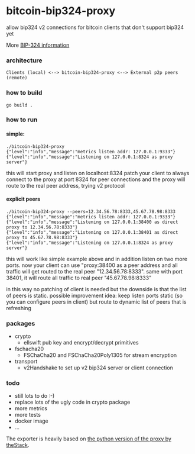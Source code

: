 # bitcoin-bip324-proxy

allow bip324 v2 connections for bitcoin clients that don't support bip324 yet

More [BIP-324 information](https://github.com/bitcoin/bips/blob/master/bip-0324.mediawiki)



### architecture

```
Clients (local) <--> bitcoin-bip324-proxy <--> External p2p peers (remote)
```


### how to build

```
go build .
```


### how to run

#### simple:
```
./bitcoin-bip324-proxy
{"level":"info","message":"metrics listen addr: 127.0.0.1:9333"}
{"level":"info","message":"Listening on 127.0.0.1:8324 as proxy server"}
```
this will start proxy and listen on localhost:8324
patch your client to always connect to the proxy at port 8324 for peer connections 
and the proxy will route to the real peer address, trying v2 protocol


#### explicit peers
```
./bitcoin-bip324-proxy --peers=12.34.56.78:8333,45.67.78.98:8333
{"level":"info","message":"metrics listen addr: 127.0.0.1:9333"}
{"level":"info","message":"Listening on 127.0.0.1:38400 as direct proxy to 12.34.56.78:8333"}
{"level":"info","message":"Listening on 127.0.0.1:38401 as direct proxy to 45.67.78.98:8333"}
{"level":"info","message":"Listening on 127.0.0.1:8324 as proxy server"}
```

this will work like simple example above and in addition listen on two more ports.
now your client can use "proxy:38400 as a peer address and all traffic will get routed to the real peer "12.34.56.78:8333".
same with port 38401, it will route all traffic to real peer "45.67.78.98:8333"

in this way no patching of client is needed but the downside is that the list of peers is static.
possible improvement idea: keep listen ports static (so you can configure peers in client) but route to dynamic list of peers that is refreshing 


### packages

- crypto
  - ellswift pub key and encrypt/decrypt primitives
- fschacha20
  - FSChaCha20 and FSChaCha20Poly1305 for stream encryption
- transport
  - v2Handshake to set up v2 bip324 server or client connection


### todo

- still lots to do :-)
- replace lots of the ugly code in crypto package
- more metrics
- more tests
- docker image
- ...


The exporter is heavily based on [the python version of the proxy by theStack](https://github.com/theStack/bip324-proxy).
